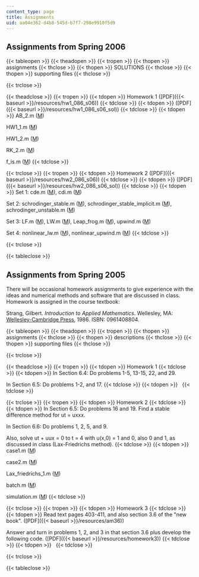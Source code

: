 ```yaml
---
content_type: page
title: Assignments
uid: aa04e362-d4b8-545d-b7f7-298e9910f5d9
---
```


Assignments from Spring 2006
----------------------------

{{< tableopen >}}
{{< theadopen >}}
{{< tropen >}}
{{< thopen >}}
assignments
{{< thclose >}}
{{< thopen >}}
SOLUTIONS
{{< thclose >}}
{{< thopen >}}
supporting files
{{< thclose >}}

{{< trclose >}}

{{< theadclose >}}
{{< tropen >}}
{{< tdopen >}}
Homework 1 ([PDF]({{< baseurl >}}/resources/hw1_086_s06))
{{< tdclose >}}
{{< tdopen >}}
([PDF]({{< baseurl >}}/resources/hw1_086_s06_sol))
{{< tdclose >}}
{{< tdopen >}}
AB\_2.m ([M](/courses/mathematics/18-086-mathematical-methods-for-engineers-ii-spring-2006/assignments/AB_2.m))  
  
HW1\_1.m ([M](/courses/mathematics/18-086-mathematical-methods-for-engineers-ii-spring-2006/assignments/HW1_1.m))  
  
HW1\_2.m ([M](/courses/mathematics/18-086-mathematical-methods-for-engineers-ii-spring-2006/assignments/HW1_2.m))  
  
RK\_2.m ([M](/courses/mathematics/18-086-mathematical-methods-for-engineers-ii-spring-2006/assignments/RK_2.m))  
  
f\_is.m ([M](/courses/mathematics/18-086-mathematical-methods-for-engineers-ii-spring-2006/assignments/f_is.m))
{{< tdclose >}}

{{< trclose >}}
{{< tropen >}}
{{< tdopen >}}
Homework 2 ([PDF]({{< baseurl >}}/resources/hw2_086_s06))
{{< tdclose >}}
{{< tdopen >}}
([PDF]({{< baseurl >}}/resources/hw2_086_s06_sol))
{{< tdclose >}}
{{< tdopen >}}
Set 1: cde.m ([M](/courses/mathematics/18-086-mathematical-methods-for-engineers-ii-spring-2006/assignments/cde.m)), cdi.m ([M](/courses/mathematics/18-086-mathematical-methods-for-engineers-ii-spring-2006/assignments/cdi.m))  
  
Set 2: schrodinger\_stable.m ([M](/courses/mathematics/18-086-mathematical-methods-for-engineers-ii-spring-2006/assignments/schrodinger_stable.m)), schrodinger\_stable\_implicit.m ([M](/courses/mathematics/18-086-mathematical-methods-for-engineers-ii-spring-2006/assignments/schrodinger_stable_implicit.m)), schrodinger\_unstable.m ([M](/courses/mathematics/18-086-mathematical-methods-for-engineers-ii-spring-2006/assignments/schrodinger_unstable.m))  
  
Set 3: LF.m ([M](/courses/mathematics/18-086-mathematical-methods-for-engineers-ii-spring-2006/assignments/LF.m)), LW.m ([M](/courses/mathematics/18-086-mathematical-methods-for-engineers-ii-spring-2006/assignments/LW.m)), Leap\_frog.m ([M](/courses/mathematics/18-086-mathematical-methods-for-engineers-ii-spring-2006/assignments/Leap_frog.m)), upwind.m ([M](/courses/mathematics/18-086-mathematical-methods-for-engineers-ii-spring-2006/assignments/upwind.m))  
  
Set 4: nonlinear\_lw.m ([M](/courses/mathematics/18-086-mathematical-methods-for-engineers-ii-spring-2006/assignments/nonlinear_lw.m)), nonlinear\_upwind.m ([M](/courses/mathematics/18-086-mathematical-methods-for-engineers-ii-spring-2006/assignments/nonlinear_upwind.m))
{{< tdclose >}}

{{< trclose >}}

{{< tableclose >}}

Assignments from Spring 2005
----------------------------

There will be occasional homework assignments to give experience with the ideas and numerical methods and software that are discussed in class. Homework is assigned in the course textbook:

Strang, Gilbert. _Introduction to Applied Mathematics_. Wellesley, MA: [Wellesley-Cambridge Press](http://www.wellesleycambridge.com/), 1986. ISBN: 0961408804.

{{< tableopen >}}
{{< theadopen >}}
{{< tropen >}}
{{< thopen >}}
assignments
{{< thclose >}}
{{< thopen >}}
descriptions
{{< thclose >}}
{{< thopen >}}
supporting files
{{< thclose >}}

{{< trclose >}}

{{< theadclose >}}
{{< tropen >}}
{{< tdopen >}}
Homework 1
{{< tdclose >}}
{{< tdopen >}}
In Section 6.4: Do problems 1-5, 13-15, 22, and 29.  
  
In Section 6.5: Do problems 1-2, and 17.
{{< tdclose >}}
{{< tdopen >}}
 
{{< tdclose >}}

{{< trclose >}}
{{< tropen >}}
{{< tdopen >}}
Homework 2
{{< tdclose >}}
{{< tdopen >}}
In Section 6.5: Do problems 16 and 19. Find a stable difference method for ut = uxxx.  
  
In Section 6.6: Do problems 1, 2, 5, and 9.  
  
Also, solve ut + uux = 0 to t = 4 with u(x,0) = 1 and 0, also 0 and 1, as discussed in class (Lax-Friedrichs method).
{{< tdclose >}}
{{< tdopen >}}
case1.m ([M](/courses/mathematics/18-086-mathematical-methods-for-engineers-ii-spring-2006/assignments/case1.m))  
  
case2.m ([M](/courses/mathematics/18-086-mathematical-methods-for-engineers-ii-spring-2006/assignments/case2.m))  
  
Lax\_friedrichs\_1.m ([M](/courses/mathematics/18-086-mathematical-methods-for-engineers-ii-spring-2006/assignments/Lax_friedrichs_1.m))  
  
batch.m ([M](/courses/mathematics/18-086-mathematical-methods-for-engineers-ii-spring-2006/assignments/batch.m))  
  
simulation.m ([M](/courses/mathematics/18-086-mathematical-methods-for-engineers-ii-spring-2006/assignments/simulation.m))
{{< tdclose >}}

{{< trclose >}}
{{< tropen >}}
{{< tdopen >}}
Homework 3
{{< tdclose >}}
{{< tdopen >}}
Read text pages 403-411, and also section 3.6 of the "new book". ([PDF]({{< baseurl >}}/resources/am36))  
  
Answer and turn in problems 1, 2, and 3 in that section 3.6 plus develop the following code. ([PDF]({{< baseurl >}}/resources/homework3))
{{< tdclose >}}
{{< tdopen >}}
 
{{< tdclose >}}

{{< trclose >}}

{{< tableclose >}}
